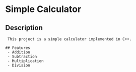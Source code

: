 # Simple Calculator

   ## Description
     This project is a simple calculator implemented in C++.

    ## Features
     - Addition
     - Subtraction
     - Multiplication
     - Division